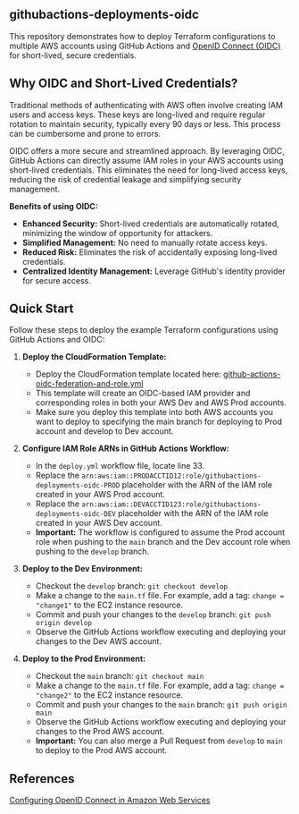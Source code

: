 ## githubactions-deployments-oidc

This repository demonstrates how to deploy Terraform configurations to multiple AWS accounts using GitHub Actions and [OpenID Connect (OIDC)](https://www.microsoft.com/en-us/security/business/security-101/what-is-openid-connect-oidc) for short-lived, secure credentials.

## Why OIDC and Short-Lived Credentials?

Traditional methods of authenticating with AWS often involve creating IAM users and access keys. These keys are long-lived and require regular rotation to maintain security, typically every 90 days or less. This process can be cumbersome and prone to errors.

OIDC offers a more secure and streamlined approach. By leveraging OIDC, GitHub Actions can directly assume IAM roles in your AWS accounts using short-lived credentials. This eliminates the need for long-lived access keys, reducing the risk of credential leakage and simplifying security management.

**Benefits of using OIDC:**

* **Enhanced Security:** Short-lived credentials are automatically rotated, minimizing the window of opportunity for attackers.
* **Simplified Management:** No need to manually rotate access keys.
* **Reduced Risk:** Eliminates the risk of accidentally exposing long-lived credentials.
* **Centralized Identity Management:** Leverage GitHub's identity provider for secure access.

## Quick Start

Follow these steps to deploy the example Terraform configurations using GitHub Actions and OIDC:

1.  **Deploy the CloudFormation Template:**
    * Deploy the CloudFormation template located here: [github-actions-oidc-federation-and-role.yml](https://github.com/RaduLupan/configure-aws-credentials/blob/main/examples/federated-setup/github-actions-oidc-federation-and-role.yml)
    * This template will create an OIDC-based IAM provider and corresponding roles in both your AWS Dev and AWS Prod accounts.
    * Make sure you deploy this template into both AWS accounts you want to deploy to specifying the main branch for deploying to Prod account and develop to Dev account.

2.  **Configure IAM Role ARNs in GitHub Actions Workflow:**
    * In the `deploy.yml` workflow file, locate line 33.
    * Replace the `arn:aws:iam::PRODACCTID12:role/githubactions-deployments-oidc-PROD` placeholder with the ARN of the IAM role created in your AWS Prod account.
    * Replace the `arn:aws:iam::DEVACCTID123:role/githubactions-deployments-oidc-DEV` placeholder with the ARN of the IAM role created in your AWS Dev account.
    * **Important:** The workflow is configured to assume the Prod account role when pushing to the `main` branch and the Dev account role when pushing to the `develop` branch.

3.  **Deploy to the Dev Environment:**
    * Checkout the `develop` branch: `git checkout develop`
    * Make a change to the `main.tf` file. For example, add a tag: `change = "change1"` to the EC2 instance resource.
    * Commit and push your changes to the `develop` branch: `git push origin develop`
    * Observe the GitHub Actions workflow executing and deploying your changes to the Dev AWS account.

4. **Deploy to the Prod Environment:**
    * Checkout the `main` branch: `git checkout main`
    * Make a change to the `main.tf` file. For example, add a tag: `change = "change2"` to the EC2 instance resource.
    * Commit and push your changes to the `main` branch: `git push origin main`
    * Observe the GitHub Actions workflow executing and deploying your changes to the Prod AWS account.
    * **Important:** You can also merge a Pull Request from `develop` to `main` to deploy to the Prod AWS account.

## References

[Configuring OpenID Connect in Amazon Web Services](https://docs.github.com/en/actions/security-for-github-actions/security-hardening-your-deployments/configuring-openid-connect-in-amazon-web-services)